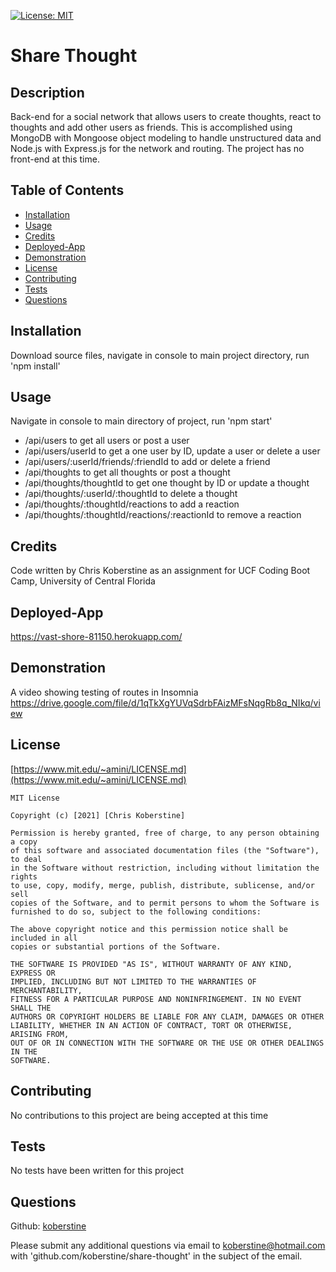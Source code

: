 [![License: MIT](https://img.shields.io/badge/License-MIT-yellow.svg)](https://opensource.org/licenses/MIT)

# Share Thought

## Description

Back-end for a social network that allows users to create thoughts, react to thoughts and add other users as friends. This is accomplished using MongoDB with Mongoose object modeling to handle unstructured data and Node.js with Express.js for the network and routing. The project has no front-end at this time.

## Table of Contents

- [Installation](#installation)
- [Usage](#usage)
- [Credits](#credits)
- [Deployed-App](#deployed-app)
- [Demonstration](#demonstration)
- [License](#license)
- [Contributing](#contributing)
- [Tests](#tests)
- [Questions](#questions)

## Installation

Download source files, navigate in console to main project directory, run 'npm install'

## Usage

Navigate in console to main directory of project, run 'npm start'

- /api/users to get all users or post a user
- /api/users/userId to get a one user by ID, update a user or delete a user
- /api/users/:userId/friends/:friendId to add or delete a friend
- /api/thoughts to get all thoughts or post a thought
- /api/thoughts/thoughtId to get one thought by ID or update a thought
- /api/thoughts/:userId/:thoughtId to delete a thought
- /api/thoughts/:thoughtId/reactions to add a reaction
- /api/thoughts/:thoughtId/reactions/:reactionId to remove a reaction

## Credits

Code written by Chris Koberstine as an assignment for UCF Coding Boot Camp, University of Central Florida

## Deployed-App

https://vast-shore-81150.herokuapp.com/

## Demonstration

A video showing testing of routes in Insomnia
https://drive.google.com/file/d/1qTkXgYUVqSdrbFAizMFsNqgRb8q_NIkq/view

## License

[https://www.mit.edu/~amini/LICENSE.md](https://www.mit.edu/~amini/LICENSE.md)

    MIT License

    Copyright (c) [2021] [Chris Koberstine]

    Permission is hereby granted, free of charge, to any person obtaining a copy
    of this software and associated documentation files (the "Software"), to deal
    in the Software without restriction, including without limitation the rights
    to use, copy, modify, merge, publish, distribute, sublicense, and/or sell
    copies of the Software, and to permit persons to whom the Software is
    furnished to do so, subject to the following conditions:

    The above copyright notice and this permission notice shall be included in all
    copies or substantial portions of the Software.

    THE SOFTWARE IS PROVIDED "AS IS", WITHOUT WARRANTY OF ANY KIND, EXPRESS OR
    IMPLIED, INCLUDING BUT NOT LIMITED TO THE WARRANTIES OF MERCHANTABILITY,
    FITNESS FOR A PARTICULAR PURPOSE AND NONINFRINGEMENT. IN NO EVENT SHALL THE
    AUTHORS OR COPYRIGHT HOLDERS BE LIABLE FOR ANY CLAIM, DAMAGES OR OTHER
    LIABILITY, WHETHER IN AN ACTION OF CONTRACT, TORT OR OTHERWISE, ARISING FROM,
    OUT OF OR IN CONNECTION WITH THE SOFTWARE OR THE USE OR OTHER DEALINGS IN THE
    SOFTWARE.

## Contributing

No contributions to this project are being accepted at this time

## Tests

No tests have been written for this project

## Questions

Github: [koberstine](https://github.com/koberstine/)

Please submit any additional questions via email to <koberstine@hotmail.com> with 'github.com/koberstine/share-thought' in the subject of the email.
